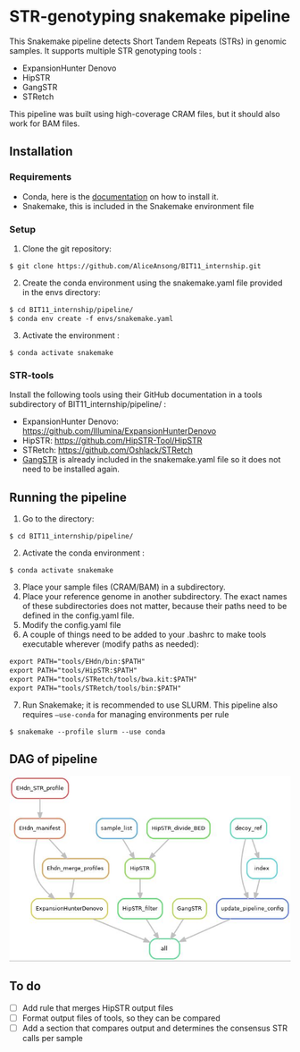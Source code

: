 # STR-genotyping snakemake pipeline
This Snakemake pipeline detects Short Tandem Repeats (STRs) in genomic samples. It supports multiple STR genotyping tools :
-	ExpansionHunter Denovo 
-	HipSTR
-	GangSTR 
-	STRetch 

This pipeline was built using high-coverage CRAM files, but it should also work for BAM files.

## Installation
### Requirements
- Conda, here is the [documentation](https://github.com/conda-forge/miniforge) on how to install it.
- Snakemake, this is included in the Snakemake environment file

### Setup
1.	Clone the git repository:
```
$ git clone https://github.com/AliceAnsong/BIT11_internship.git
```
2.	Create the conda environment using the snakemake.yaml file provided in the envs directory:
```
$ cd BIT11_internship/pipeline/
$ conda env create -f envs/snakemake.yaml
```
3.	Activate the environment :
```
$ conda activate snakemake
```

### STR-tools
Install the following tools using their GitHub documentation in a tools subdirectory of BIT11_internship/pipeline/ :
-	ExpansionHunter Denovo: 
https://github.com/Illumina/ExpansionHunterDenovo
-	HipSTR:
https://github.com/HipSTR-Tool/HipSTR
-	STRetch:
https://github.com/Oshlack/STRetch
- [GangSTR](https://github.com/gymreklab/GangSTR) is already included in the snakemake.yaml file so it does not need to be installed again.

## Running the pipeline
1.	Go to the directory:
```
$ cd BIT11_internship/pipeline/
```
2.	Activate the conda environment :
```
$ conda activate snakemake
```
3.	Place your sample files (CRAM/BAM) in a subdirectory.
4.	Place your reference genome in another subdirectory. 
The exact names of these subdirectories does not matter, because their paths need to be defined in the config.yaml file.
5.	Modify the config.yaml file
6.	A couple of things need to be added to your .bashrc to make tools executable wherever (modify paths as needed):
```
export PATH="tools/EHdn/bin:$PATH" 
export PATH="tools/HipSTR:$PATH"
export PATH="tools/STRetch/tools/bwa.kit:$PATH"
export PATH="tools/STRetch/tools/bin:$PATH"
```
7.	Run Snakemake; it is recommended to use SLURM. This pipeline also requires `–use-conda` for managing environments per rule
```
$ snakemake --profile slurm --use conda
```

## DAG of pipeline
![DAG of pipeline](dag.jpg)

## To do
- [ ] Add rule that merges HipSTR output files
- [ ] Format output files of tools, so they can be compared
- [ ] Add a section that compares output and determines the consensus STR calls per sample
